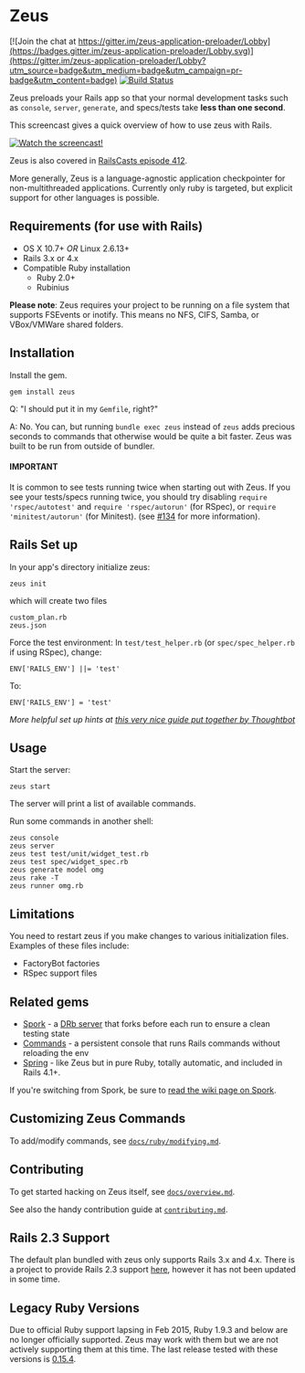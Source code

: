 # Zeus

[![Join the chat at https://gitter.im/zeus-application-preloader/Lobby](https://badges.gitter.im/zeus-application-preloader/Lobby.svg)](https://gitter.im/zeus-application-preloader/Lobby?utm_source=badge&utm_medium=badge&utm_campaign=pr-badge&utm_content=badge)
[![Build Status](https://travis-ci.org/burke/zeus.svg?branch=master)](https://travis-ci.org/burke/zeus)

Zeus preloads your Rails app so that your normal development tasks such as `console`, `server`, `generate`, and specs/tests take **less than one second**.

This screencast gives a quick overview of how to use zeus with Rails.

[![Watch the screencast!](http://s3.amazonaws.com/burkelibbey/vimeo-zeus.png)](http://vimeo.com/burkelibbey/zeus)

Zeus is also covered in [RailsCasts episode 412](http://railscasts.com/episodes/412-fast-rails-commands).

More generally, Zeus is a language-agnostic application checkpointer for non-multithreaded applications. Currently only ruby is targeted, but explicit support for other languages is possible.


## Requirements (for use with Rails)

* OS X 10.7+ *OR* Linux 2.6.13+
* Rails 3.x or 4.x
* Compatible Ruby installation
  * Ruby 2.0+
  * Rubinius

**Please note**: Zeus requires your project to be running on a file system that supports FSEvents or inotify. This means no NFS, CIFS, Samba, or VBox/VMWare shared folders.


## Installation

Install the gem.

    gem install zeus

Q: "I should put it in my `Gemfile`, right?"

A: No. You can, but running `bundle exec zeus` instead of `zeus` adds precious seconds to commands that otherwise would be quite a bit faster. Zeus was built to be run from outside of bundler.

#### IMPORTANT

It is common to see tests running twice when starting out with Zeus. If you see your tests/specs running twice, you should try disabling `require 'rspec/autotest'` and `require 'rspec/autorun'` (for RSpec), or `require 'minitest/autorun'` (for Minitest). (see [#134](https://github.com/burke/zeus/issues/134) for more information).


## Rails Set up 

In your app's directory initialize zeus:

    zeus init

which will create two files

    custom_plan.rb
    zeus.json

Force the test environment: In `test/test_helper.rb` (or `spec/spec_helper.rb` if using RSpec), change:


    ENV['RAILS_ENV'] ||= 'test'

To:

    ENV['RAILS_ENV'] = 'test'

_More helpful set up hints at [this very nice guide put together by Thoughtbot](https://robots.thoughtbot.com/improving-rails-boot-time-with-zeus)_

## Usage

Start the server:

    zeus start

The server will print a list of available commands.

Run some commands in another shell:

    zeus console
    zeus server
    zeus test test/unit/widget_test.rb
    zeus test spec/widget_spec.rb
    zeus generate model omg
    zeus rake -T
    zeus runner omg.rb

## Limitations

You need to restart zeus if you make changes to various initialization files. Examples of these files include:

 * FactoryBot factories
 * RSpec support files

## Related gems

* [Spork](https://github.com/sporkrb/spork) - a [DRb server](http://www.ruby-doc.org/stdlib-1.9.3/libdoc/drb/rdoc/DRb.html) that forks before each run to ensure a clean testing state
* [Commands](https://github.com/rails/commands) - a persistent console that runs Rails commands without reloading the env
* [Spring](https://github.com/rails/spring) - like Zeus but in pure Ruby, totally automatic, and included in Rails 4.1+.

If you're switching from Spork, be sure to [read the wiki page on Spork](https://github.com/burke/zeus/wiki/Spork).


## Customizing Zeus Commands

To add/modify commands, see [`docs/ruby/modifying.md`](docs/ruby/modifying.md).


## Contributing

To get started hacking on Zeus itself, see [`docs/overview.md`](docs/overview.md).

See also the handy contribution guide at [`contributing.md`](contributing.md).


## Rails 2.3 Support

The default plan bundled with zeus only supports Rails 3.x and 4.x. There is a project to provide Rails 2.3 support [here](https://github.com/tyler-smith/zeus-rails23), however it has not been updated in some time.

## Legacy Ruby Versions

Due to official Ruby support lapsing in Feb 2015, Ruby 1.9.3 and below are no longer officially supported. Zeus may work with them but we are not actively supporting them at this time. The last release tested with these versions is [0.15.4](https://github.com/burke/zeus/tree/v0.15.4).

